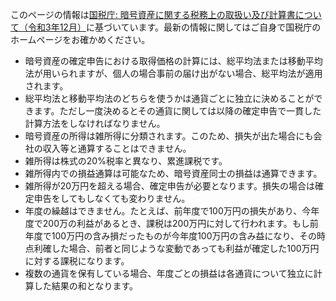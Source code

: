 このページの情報は[国税庁: 暗号資産に関する税務上の取扱い及び計算書について（令和3年12月）](https://www.nta.go.jp/publication/pamph/shotoku/kakuteishinkokukankei/kasoutuka/)に基づいています。最新の情報に関してはご自身で国税庁のホームページをお確かめください。

* 暗号資産の確定申告における取得価格の計算には、総平均法または移動平均法が用いられますが、個人の場合事前の届け出がない場合、総平均法が適用されます。
* 総平均法と移動平均法のどちらを使うかは通貨ごとに独立に決めることができます。ただし一度決めるとその通貨に関しては以降の確定申告で一貫した計算方法をしなければなりません。
* 暗号資産の所得は雑所得に分類されます。このため、損失が出た場合にも会社の収入等と通算することはできません。
* 雑所得は株式の20%税率と異なり、累進課税です。
* 雑所得内での損益通算は可能なため、暗号資産同士の損益は通算できます。
* 雑所得が20万円を超える場合、確定申告が必要となります。損失の場合は確定申告をしてもしなくても変わりません。
* 年度の繰越はできません。たとえば、前年度で100万円の損失があり、今年度で200万の利益があるとき、課税は200万円に対して行われます。もし前年度で100万円の含み損だったものが今年度100万円の含み益になり、その時点利確した場合、前者と同じような変動であっても利益が確定した100万円に対する課税になります。
* 複数の通貨を保有している場合、年度ごとの損益は各通貨について独立に計算した結果の和となります。